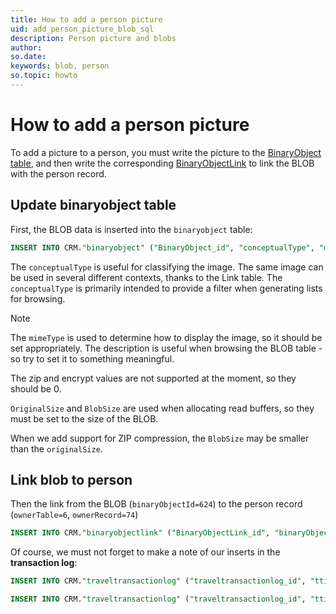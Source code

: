 ```yaml
---
title: How to add a person picture
uid: add_person_picture_blob_sql
description: Person picture and blobs
author:
so.date:
keywords: blob, person
so.topic: howto
---
```


# How to add a person picture

To add a picture to a person, you must write the picture to the [BinaryObject table][1], and then write the corresponding [BinaryObjectLink][2] to link the BLOB with the person record.

## Update binaryobject table

First, the BLOB data is inserted into the `binaryobject` table:

```SQL
INSERT INTO CRM."binaryobject" ("BinaryObject_id", "conceptualType", "mimeType", "description", "originalSize", "blobSize", "isZipped", "isEncrypted", "extraInfo", "binaryData", "registered", "registered_associate_id", "updated", "updated_associate_id", "updatedCount") VALUES (624, 'PersonImage', 'image/jpeg', 'Njål Narvestad', 1333, 1333, 0, 0, '', (blobdata), 1164194209, 13, 0, 0, 0)
```

The `conceptualType` is useful for classifying the image. The same image can be used in several different contexts, thanks to the Link table. The `conceptualType` is primarily intended to provide a filter when generating lists for browsing.

> [!NOTE]
> The `mimeType` is used to determine how to display the image, so it should be set appropriately. The description is useful when browsing the BLOB table - so try to set it to something meaningful.

The zip and encrypt values are not supported at the moment, so they should be 0.

`OriginalSize` and `BlobSize` are used when allocating read buffers, so they must be set to the size of the BLOB.

When we add support for ZIP compression, the `BlobSize` may be smaller than the `originalSize`.

## Link blob to person

Then the link from the BLOB (`binaryObjectId=624`) to the person record (`ownerTable=6`, `ownerRecord=74`)

```SQL
INSERT INTO CRM."binaryobjectlink" ("BinaryObjectLink_id", "binaryObjectId", "ownerTable", "ownerRecord", "linkComment", "linkType", "rank", "registered", "registered_associate_id", "updated", "updated_associate_id", "updatedCount") VALUES (267, 624, 6, 74, '', 1, 1, 1164194209, 13, 0, 0, 0)
```

Of course, we must not forget to make a note of our inserts in the **transaction log**:

```SQL
INSERT INTO CRM."traveltransactionlog" ("traveltransactionlog_id", "ttime", "prev_record_id", "type", "associate_id", "tablenumber", "record_id") VALUES (110415, 1164197809, 0, 4352, 13, 205, 624)

INSERT INTO CRM."traveltransactionlog" ("traveltransactionlog_id", "ttime", "prev_record_id", "type", "associate_id", "tablenumber", "record_id") VALUES (110416, 1164197809, 0, 4352, 13, 206, 267)
```

<!-- Referenced links -->
[1]: ../../../../database/docs/tables/binaryobject.md
[2]: ../../../../database/docs/tables/binaryobjectlink.md
